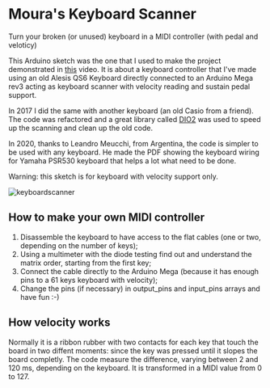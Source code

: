 # Moura's Keyboard Scanner
Turn your broken (or unused) keyboard in a MIDI controller (with pedal and veloticy)

This Arduino sketch was the one that I used to make the project demonstrated
in [this](https://www.youtube.com/watch?v=z840N9P-T2k) video.
It is about a keyboard controller that I've made using an old Alesis QS6 Keyboard
directly connected to an Arduino Mega rev3 acting as keyboard scanner with 
velocity reading and sustain pedal support.

In 2017 I did the same with another keyboard (an old Casio from a friend).
The code was refactored and a great library called [DIO2](https://github.com/FryDay/DIO2)
was used to speed up the scanning and clean up the old code.

In 2020, thanks to Leandro Meucchi, from Argentina, the code is simpler to be used with any keyboard.
He made the PDF showing the keyboard wiring for Yamaha PSR530 keyboard that helps a lot what need to be done.

Warning: this sketch is for keyboard with velocity support only.

![keyboardscanner](https://raw.githubusercontent.com/oxesoft/keyboardscanner/master/keyboardscanner.jpg)

## How to make your own MIDI controller
1) Disassemble the keyboard to have access to the flat cables (one or two, depending on the number of keys);
2) Using a multimeter with the diode testing find out and understand the matrix order, starting from the first key;
3) Connect the cable directly to the Arduino Mega (because it has enough pins to a 61 keys keyboard with velocity);
4) Change the pins (if necessary) in output_pins and input_pins arrays and have fun :-)

## How velocity works
Normally it is a ribbon rubber with two contacts for each key that touch the board in two diffent moments:
since the key was pressed until it slopes the board completly. The code measure the difference, varying between
2 and 120 ms, depending on the keyboard. It is transformed in a MIDI value from 0 to 127.